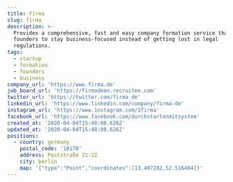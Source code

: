 ```yaml
---
title: Firma
slug: firma
description: >-
  Provides a comprehensive, fast and easy company formation service that enables
  founders to stay business-focused instead of getting lost in legal
  regulations.
tags:
  - startup
  - formation
  - founders
  - business
company_url: 'https://www.firma.de'
job_board_url: 'https://firmadeen.recruitee.com'
twitter_url: 'https://twitter.com/firma_de'
linkedin_url: 'https://www.linkedin.com/company/firma-de'
instagram_url: 'https://www.instagram.com/1firma'
facebook_url: 'https://www.facebook.com/durchstartenmitsystem'
created_at: '2020-04-04T15:48:08.626Z'
updated_at: '2020-04-04T15:48:08.626Z'
positions:
  - country: germany
    postal_code: '10178'
    address: Poststraße 21-22
    city: berlin
    map: '{"type":"Point","coordinates":[13.407282,52.516404]}'
---
```


